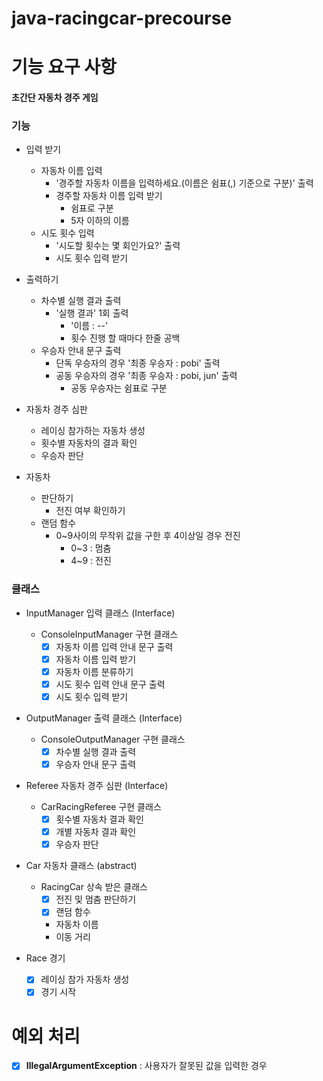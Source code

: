 # java-racingcar-precourse

# 기능 요구 사항

#### 초간단 자동차 경주 게임

### 기능
- 입력 받기
  - 자동차 이름 입력
    - '경주할 자동차 이름을 입력하세요.(이름은 쉼표(,) 기준으로 구분)' 출력
    - 경주할 자동차 이름 입력 받기
      - 쉼표로 구분
      - 5자 이하의 이름
  - 시도 횟수 입력
    - '시도할 횟수는 몇 회인가요?' 출력
    - 시도 횟수 입력 받기
    
- 출력하기
  - 차수별 실행 결과 출력
      - '실행 결과' 1회 출력
          - '이름 : --'
          - 횟수 진행 할 때마다 한줄 공백
  - 우승자 안내 문구 출력
      - 단독 우승자의 경우 '최종 우승자 : pobi' 출력
      - 공동 우승자의 경우 '최종 우승자 : pobi, jun' 출력
          - 공동 우승자는 쉼표로 구분

- 자동차 경주 심판
  - 레이싱 참가하는 자동차 생성
  - 횟수별 자동차의 결과 확인
  - 우승자 판단

- 자동차
  - 판단하기
    - 전진 여부 확인하기
  - 랜덤 함수
    - 0~9사이의 무작위 값을 구한 후 4이상일 경우 전진
      - 0~3 : 멈춤
      - 4~9 : 전진

### 클래스

- InputManager 입력 클래스 (Interface)
  - ConsoleInputManager 구현 클래스
      - [X] 자동차 이름 입력 안내 문구 출력
      - [X] 자동차 이름 입력 받기
      - [X] 자동차 이름 분류하기
      - [X] 시도 횟수 입력 안내 문구 출력
      - [X] 시도 횟수 입력 받기

- OutputManager 출력 클래스 (Interface)
  - ConsoleOutputManager 구현 클래스
      - [X] 차수별 실행 결과 출력
      - [X] 우승자 안내 문구 출력

- Referee 자동차 경주 심판 (Interface)
  - CarRacingReferee 구현 클래스
      - [X] 횟수별 자동차 결과 확인
      - [X] 개별 자동차 결과 확인
      - [X] 우승자 판단

- Car 자동차 클래스 (abstract)
  - RacingCar 상속 받은 클래스
      - [X] 전진 및 멈춤 판단하기
      - [X] 랜덤 함수
      - 자동차 이름
      - 이동 거리

- Race 경기
    - [X] 레이싱 참가 자동차 생성 
    - [X] 경기 시작

# 예외 처리

- [X] **IllegalArgumentException** : 사용자가 잘못된 값을 입력한 경우


